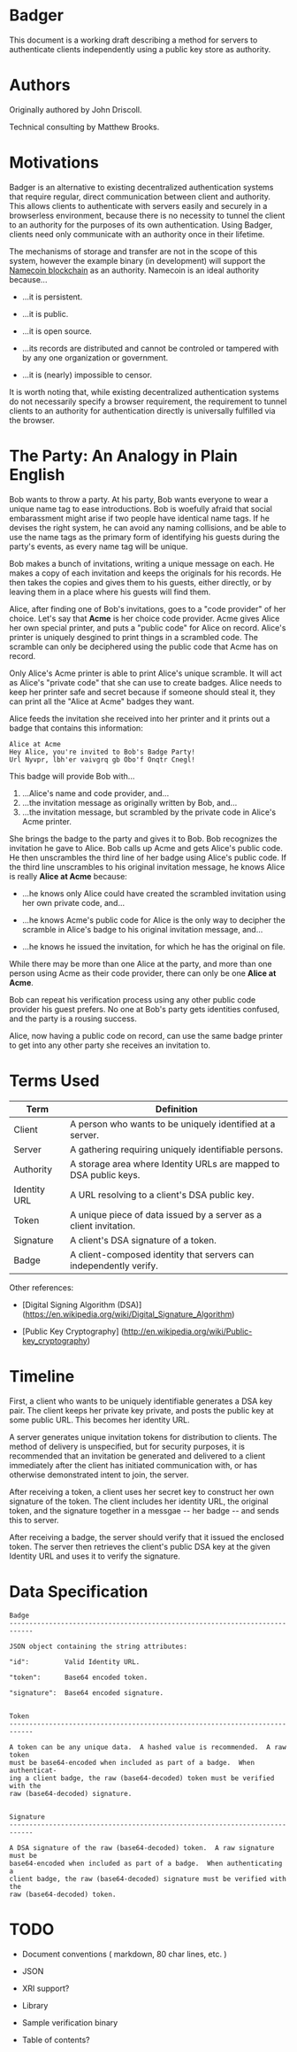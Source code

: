 Badger
======

This document is a working draft describing a method for servers to authenticate
clients independently using a public key store as authority.

Authors
=======

Originally authored by John Driscoll.

Technical consulting by Matthew Brooks.


Motivations
===========

Badger is an alternative to existing decentralized authentication systems that
require regular, direct communication between client and authority.  This allows
clients to authenticate with servers easily and securely in a browserless
environment, because there is no necessity to tunnel the client to an authority
for the purposes of its own authentication.  Using Badger, clients need only
communicate with an authority once in their lifetime.

The mechanisms of storage and transfer are not in the scope of this system,
however the example binary (in development) will support the
[Namecoin blockchain](http://dot-bit.org/Main_Page) as an authority.  Namecoin
is an ideal authority because...

* ...it is persistent.

* ...it is public.

* ...it is open source.

* ...its records are distributed and cannot be controled or tampered with by any
  one organization or government.

* ...it is (nearly) impossible to censor.

It is worth noting that, while existing decentralized authentication systems do
not necessarily specify a browser requirement, the requirement to tunnel clients
to an authority for authentication directly is universally fulfilled via the
browser.


The Party: An Analogy in Plain English
======================================

Bob wants to throw a party.  At his party, Bob wants everyone to wear a unique
name tag to ease introductions.  Bob is woefully afraid that social embarassment
might arise if two people have identical name tags.  If he devises the right
system, he can avoid any naming collisions, and be able to use the name tags as
the primary form of identifying his guests during the party's events, as every
name tag will be unique.

Bob makes a bunch of invitations, writing a unique message on each.  He makes
a copy of each invitation and keeps the originals for his records.  He then
takes the copies and gives them to his guests, either directly, or by leaving
them in a place where his guests will find them.

Alice, after finding one of Bob's invitations, goes to a "code provider" of her
choice.  Let's say that **Acme** is her choice code provider.  Acme gives Alice
her own special printer, and puts a "public code" for Alice on record.  Alice's
printer is uniquely desgined to print things in a scrambled code.  The scramble
can only be deciphered using the public code that Acme has on record.

Only Alice's Acme printer is able to print Alice's unique scramble.  It will
act as Alice's "private code" that she can use to create badges.  Alice needs
to keep her printer safe and secret because if someone should steal it, they can
print all the "Alice at Acme" badges they want.

Alice feeds the invitation she received into her printer and it prints out a
badge that contains this information:

    Alice at Acme
    Hey Alice, you're invited to Bob's Badge Party!
    Url Nyvpr, lbh'er vaivgrq gb Obo'f Onqtr Cnegl!

This badge will provide Bob with...

1. ...Alice's name and code provider, and...
2. ...the invitation message as originally written by Bob, and...
3. ...the invitation message, but scrambled by the private code in Alice's
   Acme printer.

She brings the badge to the party and gives it to Bob.  Bob recognizes the
invitation he gave to Alice.  Bob calls up Acme and gets Alice's public code.
He then unscrambles the third line of her badge using Alice's public code.
If the third line unscrambles to his original invitation message, he knows
Alice is really **Alice at Acme** because:

* ...he knows only Alice could have created the scrambled invitation using her
  own private code, and...

* ...he knows Acme's public code for Alice is the only way to decipher the
  scramble in Alice's badge to his original invitation message, and...

* ...he knows he issued the invitation, for which he has the original on file.

While there may be more than one Alice at the party, and more than one person
using Acme as their code provider, there can only be one **Alice at Acme**.

Bob can repeat his verification process using any other public code provider his
guest prefers.  No one at Bob's party gets identities confused, and the party is
a rousing success.

Alice, now having a public code on record, can use the same badge printer to get
into any other party she receives an invitation to.


Terms Used
==========

Term         | Definition
-------------|------------------------------------------------------------------
Client       | A person who wants to be uniquely identified at a server.
Server       | A gathering requiring uniquely identifiable persons.
Authority    | A storage area where Identity URLs are mapped to DSA public keys.
Identity URL | A URL resolving to a client's DSA public key.
Token        | A unique piece of data issued by a server as a client invitation.
Signature    | A client's DSA signature of a token.
Badge        | A client-composed identity that servers can independently verify.

Other references:

* [Digital Signing Algorithm (DSA)]
  (https://en.wikipedia.org/wiki/Digital_Signature_Algorithm)

* [Public Key Cryptography]
  (http://en.wikipedia.org/wiki/Public-key_cryptography)


Timeline
========

First, a client who wants to be uniquely identifiable generates a DSA key pair.
The client keeps her private key private, and posts the public key at some 
public URL.  This becomes her identity URL.

A server generates unique invitation tokens for distribution to clients.  The
method of delivery is unspecified, but for security purposes, it is recommended
that an invitation be generated and delivered to a client immediately after the
client has initiated communication with, or has otherwise demonstrated intent to
join, the server.

After receiving a token, a client uses her secret key to construct her own
signature of the token.  The client includes her identity URL, the original
token, and the signature together in a messgae -- her badge -- and sends this
to server.

After receiving a badge, the server should verify that it issued the enclosed
token.  The server then retrieves the client's public DSA key at the given
Identity URL and uses it to verify the signature.


Data Specification
==================

    Badge
    ----------------------------------------------------------------------------
    
    JSON object containing the string attributes:
    
    "id":         Valid Identity URL.
    
    "token":      Base64 encoded token.
    
    "signature":  Base64 encoded signature.
    
    
    Token
    ----------------------------------------------------------------------------
    
    A token can be any unique data.  A hashed value is recommended.  A raw token
    must be base64-encoded when included as part of a badge.  When authenticat-
    ing a client badge, the raw (base64-decoded) token must be verified with the
    raw (base64-decoded) signature.
    
    
    Signature
    ----------------------------------------------------------------------------
    
    A DSA signature of the raw (base64-decoded) token.  A raw signature must be
    base64-encoded when included as part of a badge.  When authenticating a
    client badge, the raw (base64-decoded) signature must be verified with the
    raw (base64-decoded) token.
    

TODO
====

* Document conventions ( markdown, 80 char lines, etc. )

* JSON

* XRI support?

* Library

* Sample verification binary

* Table of contents?

